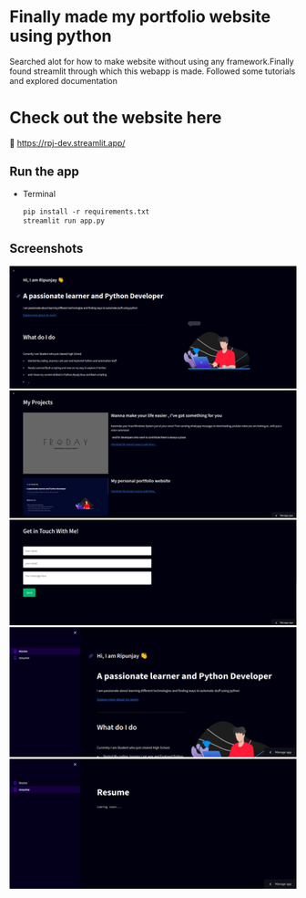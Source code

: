 # Finally made my portfolio website using python
Searched alot for how to make website without using any framework.Finally found streamlit through which this webapp is made.
Followed some tutorials and explored documentation 

# Check out the website here
📢 https://rpj-dev.streamlit.app/


## Run the app
* Terminal
    ```
    pip install -r requirements.txt
    streamlit run app.py
    ```
    
## Screenshots
![Screenshots](/images/8.png?raw=true)
![Screenshots](/images/9.png?raw=true)
![Screenshots](/images/10.png?raw=true)
![Screenshots](/images/6.png?raw=true)
![Screenshots](/images/7.png?raw=true)
